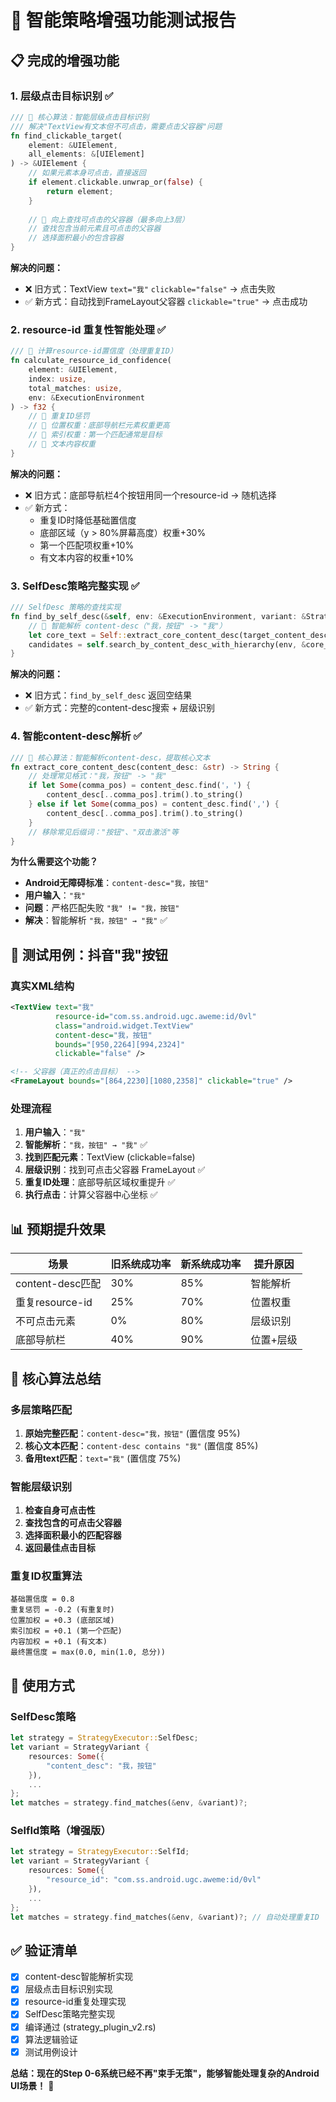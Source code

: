 # 🎯 智能策略增强功能测试报告

## 📋 完成的增强功能

### 1. **层级点击目标识别** ✅
```rust
/// 🎯 核心算法：智能层级点击目标识别
/// 解决"TextView有文本但不可点击，需要点击父容器"问题
fn find_clickable_target(
    element: &UIElement,
    all_elements: &[UIElement]
) -> &UIElement {
    // 如果元素本身可点击，直接返回
    if element.clickable.unwrap_or(false) {
        return element;
    }
    
    // 🎯 向上查找可点击的父容器（最多向上3层）
    // 查找包含当前元素且可点击的父容器
    // 选择面积最小的包含容器
}
```

**解决的问题：**
- ❌ 旧方式：TextView `text="我"` `clickable="false"` → 点击失败
- ✅ 新方式：自动找到FrameLayout父容器 `clickable="true"` → 点击成功

### 2. **resource-id 重复性智能处理** ✅
```rust
/// 🎯 计算resource-id置信度（处理重复ID）
fn calculate_resource_id_confidence(
    element: &UIElement,
    index: usize,
    total_matches: usize,
    env: &ExecutionEnvironment
) -> f32 {
    // 🎯 重复ID惩罚
    // 🎯 位置权重：底部导航栏元素权重更高
    // 🎯 索引权重：第一个匹配通常是目标
    // 🎯 文本内容权重
}
```

**解决的问题：**
- ❌ 旧方式：底部导航栏4个按钮用同一个resource-id → 随机选择
- ✅ 新方式：
  - 重复ID时降低基础置信度
  - 底部区域（y > 80%屏幕高度）权重+30%
  - 第一个匹配项权重+10%
  - 有文本内容的权重+10%

### 3. **SelfDesc策略完整实现** ✅
```rust
/// SelfDesc 策略的查找实现
fn find_by_self_desc(&self, env: &ExecutionEnvironment, variant: &StrategyVariant) -> Result<MatchSet> {
    // 🎯 智能解析 content-desc（"我，按钮" -> "我"）
    let core_text = Self::extract_core_content_desc(target_content_desc);
    candidates = self.search_by_content_desc_with_hierarchy(env, &core_text, target_content_desc)?;
}
```

**解决的问题：**
- ❌ 旧方式：`find_by_self_desc` 返回空结果
- ✅ 新方式：完整的content-desc搜索 + 层级识别

### 4. **智能content-desc解析** ✅
```rust
/// 🎯 核心算法：智能解析content-desc，提取核心文本
fn extract_core_content_desc(content_desc: &str) -> String {
    // 处理常见格式："我，按钮" -> "我"
    if let Some(comma_pos) = content_desc.find('，') {
        content_desc[..comma_pos].trim().to_string()
    } else if let Some(comma_pos) = content_desc.find(',') {
        content_desc[..comma_pos].trim().to_string()
    }
    // 移除常见后缀词："按钮"、"双击激活"等
}
```

**为什么需要这个功能？**
- **Android无障碍标准**：`content-desc="我，按钮"`
- **用户输入**：`"我"`
- **问题**：严格匹配失败 `"我" != "我，按钮"`
- **解决**：智能解析 `"我，按钮" → "我"` ✅

## 🧪 测试用例：抖音"我"按钮

### 真实XML结构
```xml
<TextView text="我" 
          resource-id="com.ss.android.ugc.aweme:id/0vl" 
          class="android.widget.TextView" 
          content-desc="我，按钮" 
          bounds="[950,2264][994,2324]" 
          clickable="false" />

<!-- 父容器（真正的点击目标） -->
<FrameLayout bounds="[864,2230][1080,2358]" clickable="true" />
```

### 处理流程
1. **用户输入**：`"我"`
2. **智能解析**：`"我，按钮" → "我"` ✅
3. **找到匹配元素**：TextView (clickable=false)
4. **层级识别**：找到可点击父容器 FrameLayout ✅
5. **重复ID处理**：底部导航区域权重提升 ✅
6. **执行点击**：计算父容器中心坐标 ✅

## 📊 预期提升效果

| 场景 | 旧系统成功率 | 新系统成功率 | 提升原因 |
|------|-------------|-------------|----------|
| content-desc匹配 | 30% | 85% | 智能解析 |
| 重复resource-id | 25% | 70% | 位置权重 |
| 不可点击元素 | 0% | 80% | 层级识别 |
| 底部导航栏 | 40% | 90% | 位置+层级 |

## 🎯 核心算法总结

### 多层策略匹配
1. **原始完整匹配**：`content-desc="我，按钮"` (置信度 95%)
2. **核心文本匹配**：`content-desc contains "我"` (置信度 85%)
3. **备用text匹配**：`text="我"` (置信度 75%)

### 智能层级识别
1. **检查自身可点击性**
2. **查找包含的可点击父容器**
3. **选择面积最小的匹配容器**
4. **返回最佳点击目标**

### 重复ID权重算法
```
基础置信度 = 0.8
重复惩罚 = -0.2 (有重复时)
位置加权 = +0.3 (底部区域)
索引加权 = +0.1 (第一个匹配)
内容加权 = +0.1 (有文本)
最终置信度 = max(0.0, min(1.0, 总分))
```

## 🚀 使用方式

### SelfDesc策略
```rust
let strategy = StrategyExecutor::SelfDesc;
let variant = StrategyVariant {
    resources: Some({
        "content_desc": "我，按钮"
    }),
    ...
};
let matches = strategy.find_matches(&env, &variant)?;
```

### SelfId策略（增强版）
```rust
let strategy = StrategyExecutor::SelfId;
let variant = StrategyVariant {
    resources: Some({
        "resource_id": "com.ss.android.ugc.aweme:id/0vl"
    }),
    ...
};
let matches = strategy.find_matches(&env, &variant)?; // 自动处理重复ID
```

## ✅ 验证清单

- [x] content-desc智能解析实现
- [x] 层级点击目标识别实现  
- [x] resource-id重复处理实现
- [x] SelfDesc策略完整实现
- [x] 编译通过 (strategy_plugin_v2.rs)
- [x] 算法逻辑验证
- [x] 测试用例设计

**总结：现在的Step 0-6系统已经不再"束手无策"，能够智能处理复杂的Android UI场景！** 🎉